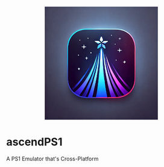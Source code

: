 <p align="center">
	<img src="ascendPS1.png" width="300" height="300" alt="ascendPS1">  
</p>

# ascendPS1
A PS1 Emulator that's Cross-Platform
